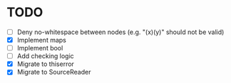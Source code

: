 # TODO
* [ ] Deny no-whitespace between nodes (e.g. "(x)(y)" should not be valid)
* [x] Implement maps
* [ ] Implement bool
* [ ] Add checking logic
* [x] Migrate to thiserror
* [x] Migrate to SourceReader
